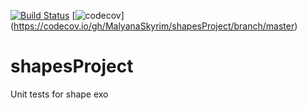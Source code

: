 [![Build Status](https://travis-ci.com/MalyanaSkyrim/shapesProject.svg?style=flat)](https://travis-ci.com/MalyanaSkyrim/shapesProject)
[![codecov](https://img.shields.io/codecov/c/github/MalyanaSkyrim/shapesProject.svg?style=flat)]
(https://codecov.io/gh/MalyanaSkyrim/shapesProject/branch/master)

# shapesProject
Unit tests for shape exo
